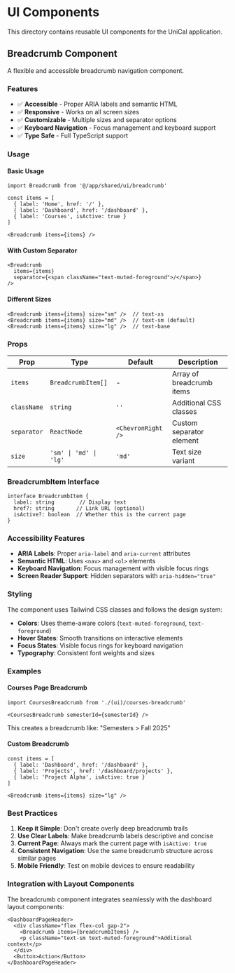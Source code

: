 # UI Components

This directory contains reusable UI components for the UniCal application.

## Breadcrumb Component

A flexible and accessible breadcrumb navigation component.

### Features

- ✅ **Accessible** - Proper ARIA labels and semantic HTML
- ✅ **Responsive** - Works on all screen sizes
- ✅ **Customizable** - Multiple sizes and separator options
- ✅ **Keyboard Navigation** - Focus management and keyboard support
- ✅ **Type Safe** - Full TypeScript support

### Usage

#### Basic Usage

```tsx
import Breadcrumb from '@/app/shared/ui/breadcrumb'

const items = [
  { label: 'Home', href: '/' },
  { label: 'Dashboard', href: '/dashboard' },
  { label: 'Courses', isActive: true }
]

<Breadcrumb items={items} />
```

#### With Custom Separator

```tsx
<Breadcrumb 
  items={items}
  separator={<span className="text-muted-foreground">/</span>}
/>
```

#### Different Sizes

```tsx
<Breadcrumb items={items} size="sm" />  // text-xs
<Breadcrumb items={items} size="md" />  // text-sm (default)
<Breadcrumb items={items} size="lg" />  // text-base
```

### Props

| Prop | Type | Default | Description |
|------|------|---------|-------------|
| `items` | `BreadcrumbItem[]` | - | Array of breadcrumb items |
| `className` | `string` | `''` | Additional CSS classes |
| `separator` | `ReactNode` | `<ChevronRight />` | Custom separator element |
| `size` | `'sm' \| 'md' \| 'lg'` | `'md'` | Text size variant |

### BreadcrumbItem Interface

```tsx
interface BreadcrumbItem {
  label: string        // Display text
  href?: string       // Link URL (optional)
  isActive?: boolean  // Whether this is the current page
}
```

### Accessibility Features

- **ARIA Labels**: Proper `aria-label` and `aria-current` attributes
- **Semantic HTML**: Uses `<nav>` and `<ol>` elements
- **Keyboard Navigation**: Focus management with visible focus rings
- **Screen Reader Support**: Hidden separators with `aria-hidden="true"`

### Styling

The component uses Tailwind CSS classes and follows the design system:

- **Colors**: Uses theme-aware colors (`text-muted-foreground`, `text-foreground`)
- **Hover States**: Smooth transitions on interactive elements
- **Focus States**: Visible focus rings for keyboard navigation
- **Typography**: Consistent font weights and sizes

### Examples

#### Courses Page Breadcrumb

```tsx
import CoursesBreadcrumb from './(ui)/courses-breadcrumb'

<CoursesBreadcrumb semesterId={semesterId} />
```

This creates a breadcrumb like: "Semesters > Fall 2025"

#### Custom Breadcrumb

```tsx
const items = [
  { label: 'Dashboard', href: '/dashboard' },
  { label: 'Projects', href: '/dashboard/projects' },
  { label: 'Project Alpha', isActive: true }
]

<Breadcrumb items={items} size="lg" />
```

### Best Practices

1. **Keep it Simple**: Don't create overly deep breadcrumb trails
2. **Use Clear Labels**: Make breadcrumb labels descriptive and concise
3. **Current Page**: Always mark the current page with `isActive: true`
4. **Consistent Navigation**: Use the same breadcrumb structure across similar pages
5. **Mobile Friendly**: Test on mobile devices to ensure readability

### Integration with Layout Components

The breadcrumb component integrates seamlessly with the dashboard layout components:

```tsx
<DashboardPageHeader>
  <div className="flex flex-col gap-2">
    <Breadcrumb items={breadcrumbItems} />
    <p className="text-sm text-muted-foreground">Additional context</p>
  </div>
  <Button>Action</Button>
</DashboardPageHeader>
```
